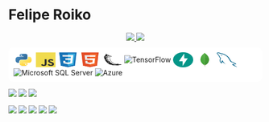 # Felipe Roiko

<div align="center">
  <a href="https://github.com/Felipe-Rk">
    <img height="180em" src="https://github-readme-stats.vercel.app/api?username=Felipe-Rk&show_icons=true&theme=white&include_all_commits=true&count_private=true&cache_seconds=1800"/>
    <img height="180em" src="https://github-readme-stats.vercel.app/api/top-langs/?username=Felipe-Rk&layout=compact&langs_count=7&theme=dracula&cache_seconds=1800"/>
  </a>
</div>

<div style="display: inline_block; background-color: white; padding: 10px; border-radius: 10px; margin-top: 10px;">
  <img align="center" alt="Python" height="30" width="40" src="https://raw.githubusercontent.com/devicons/devicon/master/icons/python/python-original.svg">
  <img align="center" alt="JavaScript" height="30" width="40" src="https://raw.githubusercontent.com/devicons/devicon/master/icons/javascript/javascript-original.svg">
  <img align="center" alt="CSS" height="30" width="40" src="https://raw.githubusercontent.com/devicons/devicon/master/icons/css3/css3-original.svg">
  <img align="center" alt="HTML5" height="30" width="40" src="https://raw.githubusercontent.com/devicons/devicon/master/icons/html5/html5-original.svg">
  <img align="center" alt="Flask" height="30" width="40" src="https://raw.githubusercontent.com/devicons/devicon/master/icons/flask/flask-original.svg">
  <img align="center" alt="TensorFlow" height="30" width="40" src="https://www.vectorlogo.zone/logos/tensorflow/tensorflow-icon.svg">
  <img align="center" alt="FastAPI" height="30" width="40" src="https://raw.githubusercontent.com/devicons/devicon/master/icons/fastapi/fastapi-original.svg">
  <img align="center" alt="MongoDB" height="30" width="40" src="https://raw.githubusercontent.com/devicons/devicon/master/icons/mongodb/mongodb-original.svg">
  <img align="center" alt="MySQL" height="30" width="40" src="https://raw.githubusercontent.com/devicons/devicon/master/icons/mysql/mysql-original.svg">
  <img align="center" alt="Microsoft SQL Server" height="30" width="40" src="https://www.svgrepo.com/show/303229/microsoft-sql-server-logo.svg">
  <img align="center" alt="Azure" height="30" width="40" src="https://www.vectorlogo.zone/logos/microsoft_azure/microsoft_azure-icon.svg">
</div>



<a href="https://www.linkedin.com/in/felipe-roiko" target="_blank"><img src="https://img.shields.io/badge/-LinkedIn-%230077B5?style=for-the-badge&logo=linkedin&logoColor=white" target="_blank"></a>
<a href="https://www.instagram.com/feliperoiko/" target="_blank"><img src="https://img.shields.io/badge/-Instagram-%23E4405F?style=for-the-badge&logo=instagram&logoColor=white" target="_blank"></a>
<a href="mailto:roiko2010@gmail.com"><img src="https://img.shields.io/badge/-Gmail-D14836?style=for-the-badge&logo=gmail&logoColor=white" target="_blank"></a>



<a href="https://github.com/Felipe-Rk"><img src="https://img.shields.io/badge/GitHub_Actions-2088FF?style=for-the-badge&logo=github-actions&logoColor=white"></a>
<a href="https://www.mongodb.com/"><img src="https://img.shields.io/badge/MongoDB-47A248?style=for-the-badge&logo=mongodb&logoColor=white"></a>
<a href="https://www.mysql.com/"><img src="https://img.shields.io/badge/MySQL-4479A1?style=for-the-badge&logo=mysql&logoColor=white"></a>
<a href="https://azure.microsoft.com/en-us/"><img src="https://img.shields.io/badge/Azure-0078D4?style=for-the-badge&logo=microsoft-azure&logoColor=white"></a>
<a href="https://www.microsoft.com/en-us/sql-server"><img src="https://img.shields.io/badge/Microsoft_SQL_Server-CC2927?style=for-the-badge&logo=microsoft-sql-server&logoColor=white"></a>
